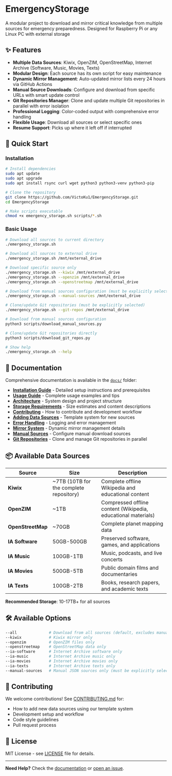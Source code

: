 # EmergencyStorage

A modular project to download and mirror critical knowledge from multiple sources for emergency preparedness. Designed for Raspberry Pi or any Linux PC with external storage


## ✨ Features

- **Multiple Data Sources**: Kiwix, OpenZIM, OpenStreetMap, Internet Archive (Software, Music, Movies, Texts)
- **Modular Design**: Each source has its own script for easy maintenance
- **Dynamic Mirror Management**: Auto-updated mirror lists every 24 hours via GitHub Actions
- **Manual Source Downloads**: Configure and download from specific URLs with smart update control
- **Git Repositories Manager**: Clone and update multiple Git repositories in parallel with error isolation
- **Professional Logging**: Color-coded output with comprehensive error handling
- **Flexible Usage**: Download all sources or select specific ones
- **Resume Support**: Picks up where it left off if interrupted

## 🚀 Quick Start


### Installation

```bash
# Install dependencies
sudo apt update
sudo apt upgrade
sudo apt install rsync curl wget python3 python3-venv python3-pip

# Clone the repository
git clone https://github.com/VictoKu1/EmergencyStorage.git
cd EmergencyStorage

# Make scripts executable
chmod +x emergency_storage.sh scripts/*.sh
```

### Basic Usage

```bash
# Download all sources to current directory
./emergency_storage.sh

# Download all sources to external drive
./emergency_storage.sh /mnt/external_drive

# Download specific source only
./emergency_storage.sh --kiwix /mnt/external_drive
./emergency_storage.sh --openzim /mnt/external_drive
./emergency_storage.sh --openstreetmap /mnt/external_drive

# Download from manual sources configuration (must be explicitly selected)
./emergency_storage.sh --manual-sources /mnt/external_drive

# Clone/update Git repositories (must be explicitly selected)
./emergency_storage.sh --git-repos /mnt/external_drive

# Download from manual sources configuration
python3 scripts/download_manual_sources.py

# Clone/update Git repositories directly
python3 scripts/download_git_repos.py

# Show help
./emergency_storage.sh --help
```

## 📖 Documentation

Comprehensive documentation is available in the [`docs/`](docs/) folder:

- **[Installation Guide](docs/INSTALLATION.md)** - Detailed setup instructions and prerequisites
- **[Usage Guide](docs/USAGE.md)** - Complete usage examples and tips
- **[Architecture](docs/ARCHITECTURE.md)** - System design and project structure
- **[Storage Requirements](docs/STORAGE.md)** - Size estimates and content descriptions
- **[Contributing](docs/CONTRIBUTING.md)** - How to contribute and development workflow
- **[Adding Data Sources](docs/ADDING_SOURCES.md)** - Template system for new sources
- **[Error Handling](docs/ERROR_HANDLING.md)** - Logging and error management
- **[Mirror System](docs/MIRROR_SYSTEM.md)** - Dynamic mirror management details
- **[Manual Sources](docs/MANUAL_SOURCES.md)** - Configure manual download sources
- **[Git Repositories](docs/GIT_REPOSITORIES.md)** - Clone and manage Git repositories in parallel

## 📦 Available Data Sources

| Source | Size | Description |
|--------|------|-------------|
| **Kiwix** | ~7TB (10TB for the complete repository)| Complete offline Wikipedia and educational content |
| **OpenZIM** | ~1TB | Compressed offline content (Wikipedia, educational materials) |
| **OpenStreetMap** | ~70GB | Complete planet mapping data |
| **IA Software** | 50GB-500GB | Preserved software, games, and applications |
| **IA Music** | 100GB-1TB | Music, podcasts, and live concerts |
| **IA Movies** | 500GB-5TB | Public domain films and documentaries |
| **IA Texts** | 100GB-2TB | Books, research papers, and academic texts |

**Recommended Storage**: 10-17TB+ for all sources

## 🛠️ Available Options

```bash
--all              # Download from all sources (default, excludes manual-sources)
--kiwix            # Kiwix mirror only
--openzim          # OpenZIM files only
--openstreetmap    # OpenStreetMap data only
--ia-software      # Internet Archive software only
--ia-music         # Internet Archive music only
--ia-movies        # Internet Archive movies only
--ia-texts         # Internet Archive texts only
--manual-sources   # Manual JSON sources only (must be explicitly selected)
```

## 🤝 Contributing

We welcome contributions! See [CONTRIBUTING.md](docs/CONTRIBUTING.md) for:
- How to add new data sources using our template system
- Development setup and workflow
- Code style guidelines
- Pull request process

## 📄 License

MIT License - see [LICENSE](LICENSE) file for details.

---

**Need Help?** Check the [documentation](docs/) or [open an issue](https://github.com/VictoKu1/EmergencyStorage/issues).







